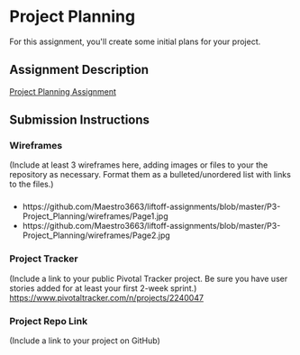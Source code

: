 # Project Planning
For this assignment, you'll create some initial plans for your project.

## Assignment Description
[Project Planning Assignment](https://education.launchcode.org/liftoff/assignments/planning/)

## Submission Instructions

### Wireframes

(Include at least 3 wireframes here, adding images or files to your the repository as necessary. Format them as a bulleted/unordered list with links to the files.)


### <html>
<ul>
<li>https://github.com/Maestro3663/liftoff-assignments/blob/master/P3-Project_Planning/wireframes/Page1.jpg</li>
<li>https://github.com/Maestro3663/liftoff-assignments/blob/master/P3-Project_Planning/wireframes/Page2.jpg</li>
</ul>
</html>

### Project Tracker

(Include a link to your public Pivotal Tracker project. Be sure you have user stories added for at least your first 2-week sprint.)
https://www.pivotaltracker.com/n/projects/2240047

### Project Repo Link

(Include a link to your project on GitHub)
